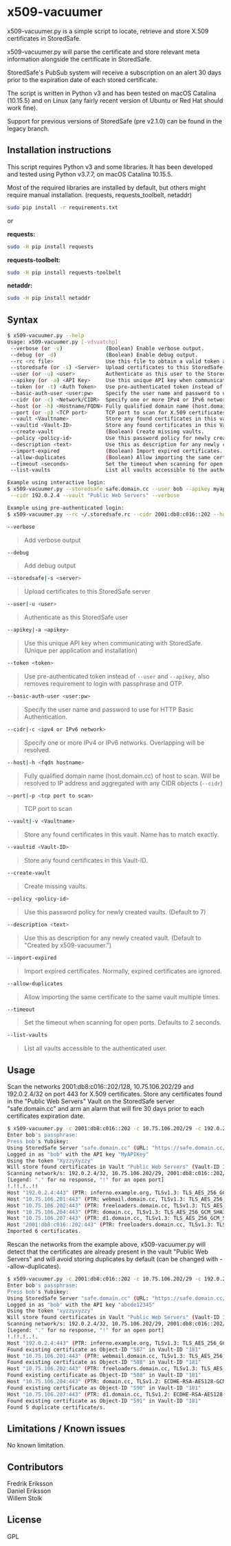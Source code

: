 # x509-vacuumer

x509-vacuumer.py is a simple script to locate, retrieve and store X.509 certificates in StoredSafe.

x509-vacuumer.py will parse the certificate and store relevant meta information alongside the certificate in StoredSafe.

StoredSafe's PubSub system will receive a subscription on an alert 30 days prior to the expiration date of each stored certificate.

The script is written in Python v3 and has been tested on macOS Catalina (10.15.5) and on Linux (any fairly recent version of Ubuntu or Red Hat should work fine).

Support for previous versions of StoredSafe (pre v2.1.0) can be found in the legacy branch.

## Installation instructions

This script requires Python v3 and some libraries. It has been developed and tested using Python v3.7.7, on macOS Catalina 10.15.5.

Most of the required libraries are installed by default, but others might require manual installation. (requests, requests_toolbelt, netaddr)

```bash
sudo pip install -r requirements.txt
```

or

**requests:**

```bash
sudo -H pip install requests
```

**requests-toolbelt:**

```bash
sudo -H pip install requests-toolbelt
```

**netaddr:**

```bash
sudo -H pip install netaddr
```

## Syntax

```bash
$ x509-vacuumer.py --help
Usage: x509-vacuumer.py [-vdsuatchp]
 --verbose (or -v)              (Boolean) Enable verbose output.
 --debug (or -d)                (Boolean) Enable debug output.
 --rc <rc file>                 Use this file to obtain a valid token and a server address.
 --storedsafe (or -s) <Server>  Upload certificates to this StoredSafe server.
 --user (or -u) <user>          Authenticate as this user to the StoredSafe server.
 --apikey (or -a) <API Key>     Use this unique API key when communicating with StoredSafe.
 --token (or -t) <Auth Token>   Use pre-authenticated token instead of --user and --apikey.
 --basic-auth-user <user:pw>    Specify the user name and password to use for HTTP Basic Authentication
 --cidr (or -c) <Network/CIDR>  Specify one or more IPv4 or IPv6 networks. Overlapping will be resolved.
 --host (or -h) <Hostname/FQDN> Fully qualified domain name (host.domain.cc) of host to scan. Will be resolved to IP address and aggregated.
 --port (or -p) <TCP port>      TCP port to scan for X.509 certificates. (Can be specified multiple times)
 --vault <Vaultname>            Store any found certificates in this vault. Name has to match exactly.
 --vaultid <Vault-ID>           Store any found certificates in this Vault-ID.
 --create-vault                 (Boolean) Create missing vaults.
 --policy <policy-id>           Use this password policy for newly created vaults. (Default to policy #7)
 --description <text>           Use this as description for any newly created vault. (Default to "Created by x509-vacuumer.")
 --import-expired               (Boolean) Import expired certificates. Normally, expired certificates are ignored.
 --allow-duplicates             (Boolean) Allow importing the same certificate to the same vault multiple times.
 --timeout <seconds>            Set the timeout when scanning for open ports. (default is 2 seconds)
 --list-vaults                  List all vaults accessible to the authenticated user.

Example using interactive login:
$ x509-vacuumer.py --storedsafe safe.domain.cc --user bob --apikey myapikey --cidr 2001:db8:c016::202 --cidr 10.75.106.202/29 \
 --cidr 192.0.2.4 --vault "Public Web Servers" --verbose

Example using pre-authenticated login:
$ x509-vacuumer.py --rc ~/.storedsafe.rc --cidr 2001:db8:c016::202 --host www1.domain.cc --host www2.host.cc --vault "Public Web Servers"
```

```bash
--verbose
```

> Add verbose output

```bash
--debug
```

> Add debug output

```bash
--storedsafe|-s <server>
```

> Upload certificates to this StoredSafe server

```bash
--user|-u <user>
```

> Authenticate as this StoredSafe user

```bash
--apikey|-a <apikey>
```

> Use this unique API key when communicating with StoredSafe. (Unique per application and installation)

```bash
--token <token>
```

> Use pre-authenticated token instead of ```--user``` and ```--apikey```, also removes requirement to login with passphrase and OTP.

```bash
--basic-auth-user <user:pw>
```

> Specify the user name and password to use for HTTP Basic Authentication.

```bash
--cidr|-c <ipv4 or IPv6 network>
```

> Specify one or more IPv4 or IPv6 networks. Overlapping will be resolved.

```bash
--host|-h <fqdn hostname>
```

> Fully qualified domain name (host.domain.cc) of host to scan. Will be resolved to IP address and aggregated with any CIDR objects (```--cidr```)

```bash
--port|-p <tcp port to scan>
```

> TCP port to scan

```bash
--vault|-v <Vaultname>
```

> Store any found certificates in this vault. Name has to match exactly.

```bash
--vaultid <Vault-ID>
```

> Store any found certificates in this Vault-ID.

```bash
--create-vault
```

> Create missing vaults.

```bash
--policy <policy-id>
```

> Use this password policy for newly created vaults. (Default to 7)

```bash
--description <text>
```

> Use this as description for any newly created vault. (Default to "Created by x509-vacuumer.")

```bash
--import-expired
```

> Import expired certificates. Normally, expired certificates are ignored.

```bash
--allow-duplicates
```

> Allow importing the same certificate to the same vault multiple times.

```bash
--timeout
```

> Set the timeout when scanning for open ports. Defaults to 2 seconds.

```bash
--list-vaults
```

> List all vaults accessible to the authenticated user.

## Usage

Scan the networks 2001:db8:c016::202/128, 10.75.106.202/29 and 192.0.2.4/32 on port 443 for X.509 certificates. Store any certificates found in the "Public Web Servers" Vault on the StoredSafe server "safe.domain.cc" and arm an alarm that will fire 30 days prior to each certificates expiration date.

```bash
$ x509-vacuumer.py -c 2001:db8:c016::202 -c 10.75.106.202/29 -c 192.0.2.4 -p 443 -s safe.domain.cc -u bob --apikey myapikey --vault "Public Web Servers" --verbose
Enter bob's passphrase:
Press bob's Yubikey:
Using StoredSafe Server "safe.domain.cc" (URL: "https://safe.domain.cc/api/1.0")
Logged in as "bob" with the API key "MyAPIKey"
Using the token "XyzzyXyzzy"
Will store found certificates in Vault "Public Web Servers" (Vault-ID 181)
Scanning network/s: 192.0.2.4/32, 10.75.106.202/29, 2001:db8:c016::202/128 on port/s: 443
[Legend: "." for no response, "!" for an open port]
!.!!.!..!!
Host "192.0.2.4:443" (PTR: inferno.example.org, TLSv1.3: TLS_AES_256_GCM_SHA384) X509 CommonName="inferno.example.org" (expires in 57 days)
Host "10.75.106.201:443" (PTR: webmail.domain.cc, TLSv1.3: TLS_AES_256_GCM_SHA384) X509 CommonName="*.domain.cc" (expires in 824 days)
Host "10.75.106.202:443" (PTR: freeloaders.domain.cc, TLSv1.3: TLS_AES_256_GCM_SHA384) X509 CommonName="*.domain.cc" (expires in 824 days)
Host "10.75.106.204:443" (PTR: domain.cc, TLSv1.3: TLS_AES_256_GCM_SHA384) X509 CommonName="domain.cc" (expires in 460 days)
Host "10.75.106.207:443" (PTR: d1.domain.cc, TLSv1.3: TLS_AES_256_GCM_SHA384) X509 CommonName="d1.domain.cc" (expires in 576 days)
Host "2001:db8:c016::202:443" (PTR: freeloaders.domain.cc, TLSv1.3: TLS_AES_256_GCM_SHA384) X509 CommonName="*.domain.cc" (expires in 824 days)
Imported 6 certificates.
```

Rescan the networks from the example above, x509-vacuumer.py will detect that the certificates are already present in the vault "Public Web Servers" and will avoid storing duplicates by default (can be changed with --allow-duplicates).

```bash
$ x509-vacuumer.py -c 2001:db8:c016::202 -c 10.75.106.202/29 -c 192.0.2.4 -s safe.domain.cc -u bob -a abcde12345 --vault "Public Web Servers" --verbose --timeout 1
Enter bob's passphrase:
Press bob's Yubikey:
Using StoredSafe Server "safe.domain.cc" (URL: "https://safe.domain.cc/api/1.0")
Logged in as "bob" with the API key "abcde12345"
Using the token "xyzzyxyzzy"
Will store found certificates in Vault "Public Web Servers" (Vault-ID 181)
Scanning network/s: 192.0.2.4/32, 10.75.106.202/29, 2001:db8:c016::202/128 on port/s: 443
[Legend: "." for no response, "!" for an open port]
!.!!.!..!.
Host "192.0.2.4:443" (PTR: inferno.example.org, TLSv1.3: TLS_AES_256_GCM_SHA384) X509 CommonName="inferno.example.org" (expires in 57 days)
Found existing certificate as Object-ID "587" in Vault-ID "181"
Host "10.75.106.201:443" (PTR: webmail.domain.cc, TLSv1.3: TLS_AES_256_GCM_SHA384) X509 CommonName="*.domain.cc" (expires in 823 days)
Found existing certificate as Object-ID "588" in Vault-ID "181"
Host "10.75.106.202:443" (PTR: freeloaders.domain.cc, TLSv1.3: TLS_AES_256_GCM_SHA384) X509 CommonName="*.domain.cc" (expires in 823 days)
Found existing certificate as Object-ID "588" in Vault-ID "181"
Host "10.75.106.204:443" (PTR: domain.cc, TLSv1.2: ECDHE-RSA-AES128-GCM-SHA256) X509 CommonName="domain.cc" (expires in 459 days)
Found existing certificate as Object-ID "590" in Vault-ID "181"
Host "10.75.106.207:443" (PTR: d1.domain.cc, TLSv1.2: ECDHE-RSA-AES128-GCM-SHA256) X509 CommonName="d1.domain.cc" (expires in 575 days)
Found existing certificate as Object-ID "591" in Vault-ID "181"
Found 5 duplicate certificate/s.
```

## Limitations / Known issues

No known limitation.

## Contributors

Fredrik Eriksson  
Daniel Eriksson  
Willem Stolk  

## License

GPL
